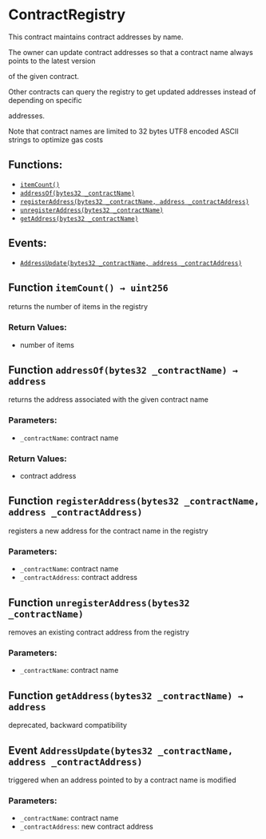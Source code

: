 # ContractRegistry

This contract maintains contract addresses by name.

The owner can update contract addresses so that a contract name always points to the latest version

of the given contract.

Other contracts can query the registry to get updated addresses instead of depending on specific

addresses.

Note that contract names are limited to 32 bytes UTF8 encoded ASCII strings to optimize gas costs

## Functions:

* [`itemCount()`](contractregistry.md#ContractRegistry-itemCount--)
* [`addressOf(bytes32 _contractName)`](contractregistry.md#ContractRegistry-addressOf-bytes32-)
* [`registerAddress(bytes32 _contractName, address _contractAddress)`](contractregistry.md#ContractRegistry-registerAddress-bytes32-address-)
* [`unregisterAddress(bytes32 _contractName)`](contractregistry.md#ContractRegistry-unregisterAddress-bytes32-)
* [`getAddress(bytes32 _contractName)`](contractregistry.md#ContractRegistry-getAddress-bytes32-)

## Events:

* [`AddressUpdate(bytes32 _contractName, address _contractAddress)`](contractregistry.md#ContractRegistry-AddressUpdate-bytes32-address-)

## Function `itemCount() → uint256` <a id="ContractRegistry-itemCount--"></a>

returns the number of items in the registry

### Return Values:

* number of items

## Function `addressOf(bytes32 _contractName) → address` <a id="ContractRegistry-addressOf-bytes32-"></a>

returns the address associated with the given contract name

### Parameters:

* `_contractName`:    contract name

### Return Values:

* contract address

## Function `registerAddress(bytes32 _contractName, address _contractAddress)` <a id="ContractRegistry-registerAddress-bytes32-address-"></a>

registers a new address for the contract name in the registry

### Parameters:

* `_contractName`: contract name
* `_contractAddress`: contract address

## Function `unregisterAddress(bytes32 _contractName)` <a id="ContractRegistry-unregisterAddress-bytes32-"></a>

removes an existing contract address from the registry

### Parameters:

* `_contractName`: contract name

## Function `getAddress(bytes32 _contractName) → address` <a id="ContractRegistry-getAddress-bytes32-"></a>

deprecated, backward compatibility

## Event `AddressUpdate(bytes32 _contractName, address _contractAddress)` <a id="ContractRegistry-AddressUpdate-bytes32-address-"></a>

triggered when an address pointed to by a contract name is modified

### Parameters:

* `_contractName`: contract name
* `_contractAddress`: new contract address

